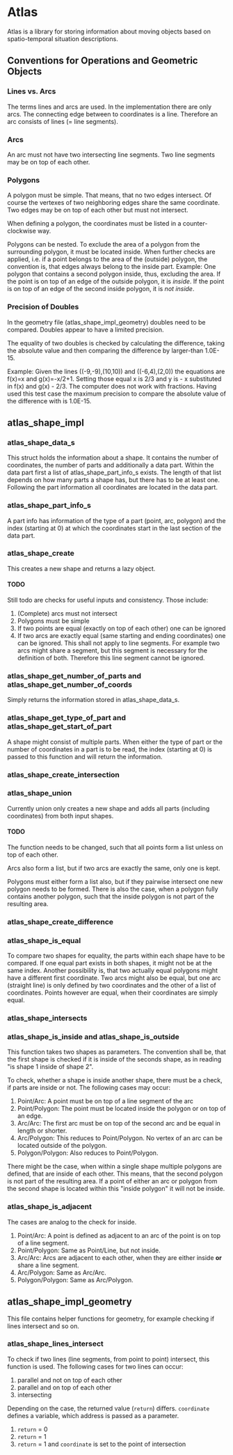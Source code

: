 # Atlas

Atlas is a library for storing information about moving objects based on spatio-temporal situation descriptions.

## Conventions for Operations and Geometric Objects

### Lines vs. Arcs
The terms lines and arcs are used. In the implementation there are only arcs. The connecting edge between to coordinates is a line. Therefore an arc consists of lines (= line segments).

### Arcs
An arc must not have two intersecting line segments. Two line segments may be on top of each other.

### Polygons
A polygon must be simple. That means, that no two edges intersect. Of course the vertexes of two neighboring edges share the same coordinate. Two edges may be on top of each other but must not intersect.

When defining a polygon, the coordinates must be listed in a counter-clockwise way.

Polygons can be nested. To exclude the area of a polygon from the surrounding polygon, it must be located inside. When further checks are applied, i.e. if a point belongs to the area of the (outside) polygon, the convention is, that edges always belong to the inside part.
Example: One polygon that contains a second polygon inside, thus, excluding the area. If the point is on top of an edge of the outside polygon, it is *inside*. If the point is on top of an edge of the second inside polygon, it is *not inside*.

### Precision of Doubles
In the geometry file (atlas_shape_impl_geometry) doubles need to be compared. Doubles appear to have a limited precision.

The equality of two doubles is checked by calculating the difference, taking the absolute value and then comparing the difference by larger-than 1.0E-15.

Example: Given the lines ((-9,-9),(10,10)) and ((-6,4),(2,0)) the equations are f(x)=x and g(x)=-x/2+1. Setting those equal x is 2/3 and y is - x substituted in f(x) and g(x) - 2/3. The computer does not work with fractions. Having used this test case the maximum precision to compare the absolute value of the difference with is 1.0E-15.



## atlas_shape_impl

### atlas_shape_data_s
This struct holds the information about a shape. It contains the number of coordinates, the number of parts and additionally a data part. Within the data part first a list of atlas_shape_part_info_s exists. The length of that list depends on how many parts a shape has, but there has to be at least one. Following the part information all coordinates are located in the data part.

### atlas_shape_part_info_s
A part info has information of the type of a part (point, arc, polygon) and the index (starting at 0) at which the coordinates start in the last section of the data part.

### atlas_shape_create
This creates a new shape and returns a lazy object.

#### TODO
Still todo are checks for useful inputs and consistency. Those include:
1. (Complete) arcs must not intersect
2. Polygons must be simple
3. If two points are equal (exactly on top of each other) one can be ignored
4. If two arcs are exactly equal (same starting and ending coordinates) one can be ignored. This shall not apply to line segments. For example two arcs might share a segment, but this segment is necessary for the definition of both. Therefore this line segment cannot be ignored.

### atlas_shape_get_number_of_parts and atlas_shape_get_number_of_coords
Simply returns the information stored in atlas_shape_data_s.

### atlas_shape_get_type_of_part and atlas_shape_get_start_of_part
A shape might consist of multiple parts. When either the type of part or the number of coordinates in a part is to be read, the index (starting at 0) is passed to this function and will return the information.

### atlas_shape_create_intersection

### atlas_shape_union
Currently union only creates a new shape and adds all parts (including coordinates) from both input shapes.

#### TODO
The function needs to be changed, such that all points form a list unless on top of each other. 

Arcs also form a list, but if two arcs are exactly the same, only one is kept.

Polygons must either form a list also, but if they pairwise intersect one new polygon needs to be formed. There is also the case, when a polygon fully contains another polygon, such that the inside polygon is not part of the resulting area.

### atlas_shape_create_difference

### atlas_shape_is_equal
To compare two shapes for equality, the parts within each shape have to be compared. If one equal part exists in both shapes, it might not be at the same index.
Another possibility is, that two actually equal polygons might have a different first coordinate.
Two arcs might also be equal, but one arc (straight line) is only defined by two coordinates and the other of a list of coordinates.
Points however are equal, when their coordinates are simply equal.

### atlas_shape_intersects

### atlas_shape_is_inside and atlas_shape_is_outside
This function takes two shapes as parameters. The convention shall be, that the first shape is checked if it is inside of the seconds shape, as in reading "is shape 1 inside of shape 2".

To check, whether a shape is inside another shape, there must be a check, if parts are inside or not. The following cases may occur:
1. Point/Arc: A point must be on top of a line segment of the arc
2. Point/Polygon: The point must be located inside the polygon or on top of an edge.
3. Arc/Arc: The first arc must be on top of the second arc and be equal in length or shorter.
4. Arc/Polygon: This reduces to Point/Polygon. No vertex of an arc can be located outside of the polygon.
5. Polygon/Polygon: Also reduces to Point/Polygon.

There might be the case, when within a single shape multiple polygons are defined, that are inside of each other. This means, that the second polygon is not part of the resulting area. If a point of either an arc or polygon from the second shape is located within this "inside polygon" it will not be inside.

### atlas_shape_is_adjacent
The cases are analog to the check for inside.

1. Point/Arc: A point is defined as adjacent to an arc of the point is on top of a line segment.
2. Point/Polygon: Same as Point/Line, but not inside.
3. Arc/Arc: Arcs are adjacent to each other, when they are either inside **or** share a line segment.
4. Arc/Polygon: Same as Arc/Arc.
5. Polygon/Polygon: Same as Arc/Polygon.




## atlas_shape_impl_geometry

This file contains helper functions for geometry, for example checking if lines intersect and so on.

### atlas_shape_lines_intersect
To check if two lines (line segments, from point to point) intersect, this function is used. The following cases for two lines can occur:
1. parallel and not on top of each other
2. parallel and on top of each other
3. intersecting

Depending on the case, the returned value (`return`) differs. `coordinate` defines a variable, which address is passed as a parameter.
1. `return` = 0
2. `return` = 1
3. `return` = 1 and `coordinate` is set to the point of intersection